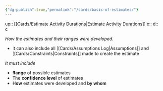 ```yaml
---
{"dg-publish":true,"permalink":"/cards/basis-of-estimates/"}
---
```


up:: [[Cards/Estimate Activity Durations\|Estimate Activity Durations]] 
x:: 
d:: c

*How the estimates and their ranges were developed.*
- It can also include all [[Cards/Assumptions Log\|Assumptions]] and [[Cards/Constraints\|Constraints]] made to create the estimate

*It must include*
- ﻿﻿**Range** of possible estimates
- ﻿﻿The **confidence level** of estimates
- ﻿﻿**How** estimates were developed and **by whom**

